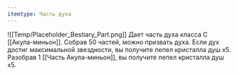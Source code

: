 ```yaml
---
itemtype: Часть духа
---
```

![[Temp/Placeholder_Bestiary_Part.png]]
Дает часть духа класса C [[Акула-миньон]]. Собрав 50 частей, можно призвать духа. Если дух достиг максимальной звездности, вы получите пепел кристалла душ х5. Разобрав 1 [[Часть Акула-миньон]], вы получите пепел кристалла душ х5.
